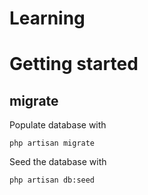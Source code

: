 
# Learning

# Getting started
## migrate
Populate database with 
```
php artisan migrate
```

Seed the database with
```
php artisan db:seed
```